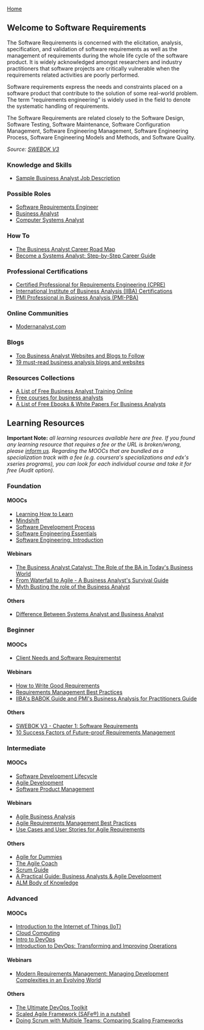 [Home](index.md)
## Welcome to Software Requirements

The Software Requirements is concerned with the elicitation, analysis, specification, and validation of software requirements as well as the management of requirements during the whole life cycle of the software product. It is widely acknowledged amongst researchers and industry practitioners that software projects are critically vulnerable when the requirements related activities are poorly performed.

Software requirements express the needs and constraints placed on a software product that contribute to the solution of some real-world problem. The term “requirements engineering” is widely used in the field to denote the systematic handling of requirements.

The Software Requirements are related closely to the Software Design, Software Testing, Software Maintenance, Software Configuration Management, Software Engineering Management, Software Engineering Process, Software Engineering Models and Methods, and Software
Quality.

*Source: [SWEBOK V3](https://www.computer.org/web/swebok/v3)*

### Knowledge and Skills

- [Sample Business Analyst Job Description](https://business.linkedin.com/talent-solutions/job-descriptions/business-analyst)

### Possible Roles

- [Software Requirements Engineer](https://en.wikipedia.org/wiki/Requirements_engineering)
- [Business Analyst](https://www.iiba.org/professional-development/career-centre/what-is-business-analysis/)
- [Computer Systems Analyst](https://www.fieldengineer.com/skills/computer-systems-analyst)

### How To

- [The Business Analyst Career Road Map](https://www.iiba.org/professional-development/knowledge-centre/articles/roles-ba-career-road-map/)
- [Become a Systems Analyst: Step-by-Step Career Guide](https://study.com/articles/Become_a_Systems_Analyst_Step-by-Step_Career_Guide.html)

### Professional Certifications

- [Certified Professional for Requirements Engineering (CPRE)](https://www.ireb.org/en/cpre/)
- [International Institute of Business Analysis (IIBA) Certifications](http://www.iiba.org/Certification-Recognition.aspx)
- [PMI Professional in Business Analysis (PMI-PBA)](https://www.pmi.org/certifications/types/business-analysis-pba)

### Online Communities

- [Modernanalyst.com](http://www.modernanalyst.com/Home.aspx)

### Blogs

- [Top Business Analyst Websites and Blogs to Follow](https://businessanalystlearnings.com/blog/2013/1/12/top-6-business-analyst-websites-and-blogs-to-follow)
- [19 must-read business analysis blogs and websites](http://www.businessanalyststoolkit.com/business-analysis-blogs/)

### Resources Collections

- [A List of Free Business Analyst Training Online](https://businessanalystlearnings.com/blog/2013/1/20/a-list-of-free-business-analyst-training-online)
- [Free courses for business analysts](https://businessanalystlearnings.com/free-courses-for-business-analysts/)
- [A List of Free Ebooks & White Papers For Business Analysts](https://businessanalystlearnings.com/blog/2014/12/5/a-list-of-free-ebooks-white-papers-for-business-analysts)

## Learning Resources

**Important Note:** *all learning resources available here are free. If you found any learning resource that requires a fee or the URL is broken/wrong, please [inform us](https://github.com/ayshahrah/seg/issues). Regarding the MOOCs that are bundled as a specialization track with a fee (e.g. coursera's specializations and edx's xseries programs), you can look for each individual course and take it for free (Audit option).*

### Foundation

#### MOOCs

- [Learning How to Learn](https://www.coursera.org/learn/learning-how-to-learn)
- [Mindshift](https://www.coursera.org/learn/mindshift)
- [Software Development Process](https://www.udacity.com/course/software-development-process--ud805)
- [Software Engineering Essentials](https://www.edx.org/course/software-engineering-essentials-tumx-seecx-0)
- [Software Engineering: Introduction](https://www.edx.org/course/software-engineering-introduction-ubcx-softeng1x)

#### Webinars

- [The Business Analyst Catalyst: The Role of the BA in Today's Business World](https://www.youtube.com/watch?v=n_39RcB9UyY)
- [From Waterfall to Agile - A Business Analyst's Survival Guide](https://www.youtube.com/watch?v=UVqmbpIQXkw)
- [Myth Busting the role of the Business Analyst](https://www.youtube.com/watch?v=VmYdtWYwZDY)

#### Others

- [Difference Between Systems Analyst and Business Analyst](http://www.modernanalyst.com/Resources/Articles/tabid/115/ID/185/Difference-Between-Systems-Analyst-and-Business-Analyst.aspx)

### Beginner

#### MOOCs

- [Client Needs and Software Requirementst](https://www.coursera.org/learn/client-needs-and-software-requirements)

#### Webinars

- [How to Write Good Requirements](http://www.jamasoftware.com/resource/webinar-write-good-requirements/)
- [Requirements Management Best Practices](https://www.youtube.com/watch?v=7vx6RDydAPo)
- [IIBA's BABOK Guide and PMI's Business Analysis for Practitioners Guide](https://www.youtube.com/watch?v=45Bqb9rhdiY)

#### Others

- [SWEBOK V3 - Chapter 1: Software Requirements](https://www.computer.org/web/swebok/v3)
- [10 Success Factors of Future-proof Requirements Management](https://content.intland.com/requirements-management/10-success-factors-of-future-proof-requirements-management)

### Intermediate

#### MOOCs

- [Software Development Lifecycle](https://www.coursera.org/specializations/software-development-lifecycle)
- [Agile Development](https://www.coursera.org/specializations/agile-development)
- [Software Product Management](https://www.coursera.org/specializations/product-management)

#### Webinars

- [Agile Business Analysis](https://youtu.be/xFC0ODFHvzA)
- [Agile Requirements Management Best Practices](https://www.youtube.com/watch?v=HQizMS04A7s)
- [Use Cases and User Stories for Agile Requirements](https://www.youtube.com/watch?v=NB2ZB6DOrlM)

#### Others

- [Agile for Dummies](https://www-01.ibm.com/marketing/iwm/dre/signup?source=mrs-form-334&S_PKG=ov3282)
- [The Agile Coach](https://www.atlassian.com/agile)
- [Scrum Guide](http://www.scrumguides.org/)
- [A Practical Guide: Business Analysts & Agile Development](http://web.accompa.com/white-paper-business-analysis-agile-development/)
- [ALM Body of Knowledge](http://www.almbok.com/start)

### Advanced

#### MOOCs

- [Introduction to the Internet of Things (IoT)](https://www.edx.org/course/introduction-to-the-internet-of-things-iot-1)
- [Cloud Computing](https://www.coursera.org/specializations/cloud-computing)
- [Intro to DevOps](https://www.udacity.com/course/intro-to-devops--ud611)
- [Introduction to DevOps: Transforming and Improving Operations](https://www.edx.org/course/introduction-to-devops-transforming-and-improving-operations)

#### Webinars

- [Modern Requirements Management: Managing Development Complexities in an Evolving World](https://www.blueprintsys.com/content/modern-requirements-management-webinar)

#### Others

- [The Ultimate DevOps Toolkit](https://www.appdynamics.com/lp/devops-toolkit/)
- [Scaled Agile Framework (SAFe®) in a nutshell](https://intland.com/blog/agile/safe/scaled-agile-framework-safe-in-a-nutshell/)
- [Doing Scrum with Multiple Teams: Comparing Scaling Frameworks](https://www.infoq.com/articles/scrum-multiple-teams-frameworks)

